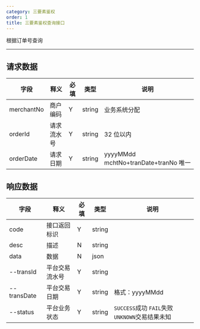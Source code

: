 ```yaml
---
category: 三要素鉴权
order: 1
title: 三要素鉴权查询接口
---
```


根据订单号查询

---

## 请求数据

| 字段       | 释义       | 必填 | 类型   | 说明                                 |
| ---------- | ---------- | ---- | ------ | ------------------------------------ |
| merchantNo | 商户编码   | Y    | string | 业务系统分配                         |
| orderId    | 请求流水号 | Y    | string | 32 位以内                            |
| orderDate  | 请求日期   | Y    | string | yyyyMMdd mchtNo+tranDate+tranNo 唯一 |

## 响应数据

| 字段        | 释义           | 必填 | 类型   | 说明                                           |
| ----------- | -------------- | ---- | ------ | ---------------------------------------------- |
| code        | 接口返回标识   | Y    | string |                                                |
| desc        | 描述           | N    | string |                                                |
| data        | 数据           | N    | json   |                                                |
| --transId   | 平台交易流水号 | Y    | string |                                                |
| --transDate | 平台交易日期   | Y    | string | 格式：yyyyMMdd                                 |
| --status    | 平台业务状态   | Y    | string | `SUCCESS`成功 `FAIL`失败 `UNKNOWN`交易结果未知 |
